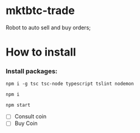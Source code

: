 
# mktbtc-trade

Robot to auto sell and buy orders;

# How to install

### Install packages:

```
npm i -g tsc tsc-node typescript tslint nodemon
```

```
npm i
```

```
npm start 
```


- [ ] Consult coin
- [ ] Buy Coin
